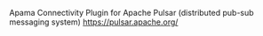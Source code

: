 Apama Connectivity Plugin for Apache Pulsar (distributed pub-sub messaging system) https://pulsar.apache.org/ 
